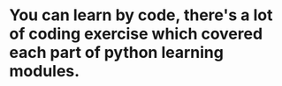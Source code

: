 # You can learn by code, there's a lot of coding exercise which covered each part of python learning modules.
